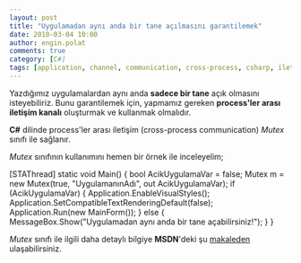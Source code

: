 ```yaml
---
layout: post
title: "Uygulamadan aynı anda bir tane açılmasını garantilemek"
date: 2010-03-04 10:00
author: engin.polat
comments: true
category: [C#]
tags: [application, channel, communication, cross-process, csharp, iletişim, mutex, process]
---
```

Yazdığımız uygulamalardan aynı anda **sadece bir tane** açık olmasını isteyebiliriz. Bunu garantilemek için, yapmamız gereken **process'ler arası iletişim kanalı** oluşturmak ve kullanmak olmalıdır.

**C#** dilinde process'ler arası iletişim (cross-process communication) *Mutex* sınıfı ile sağlanır.

*Mutex* sınıfının kullanımını hemen bir örnek ile inceleyelim;


[STAThread]
static void Main()
{
    bool AcikUygulamaVar = false;
    Mutex m = new Mutex(true, "UygulamanınAdı", out AcikUygulamaVar);
    if (AcikUygulamaVar)
    {
        Application.EnableVisualStyles();
        Application.SetCompatibleTextRenderingDefault(false);
        Application.Run(new MainForm());
    }
    else
    {
        MessageBox.Show("Uygulamadan aynı anda bir tane açabilirsiniz!");
    }
}

*Mutex* sınıfı ile ilgili daha detaylı bilgiye **MSDN**'deki şu <a title="MSDN: Mutex" href="http://msdn.microsoft.com/en-us/library/system.threading.mutex.aspx" target="_blank">makaleden</a> ulaşabilirsiniz.

